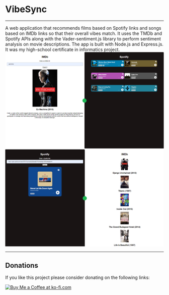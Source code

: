 # VibeSync
___
A web application that recommends films based on Spotify links and songs based on IMDb links so that their overall vibes match. It uses the TMDb and Spotify APIs along with the Vader-sentiment.js library to perform sentiment analysis on movie descriptions.
The app is built with Node.js and Express.js.
It was my high-school certificate in informatics project.
![doc/image.png](doc/image.png)
![doc/image1.png](doc/image1.png)
___
## Donations
If you like this project please consider donating on the following links:
<div/>
<a href='https://ko-fi.com/Y8Y1OAV70' target='_blank'><img height='36' style='border:0px;height:36px;' src='https://storage.ko-fi.com/cdn/kofi4.png?v=3' border='0' alt='Buy Me a Coffee at ko-fi.com' /></a>

